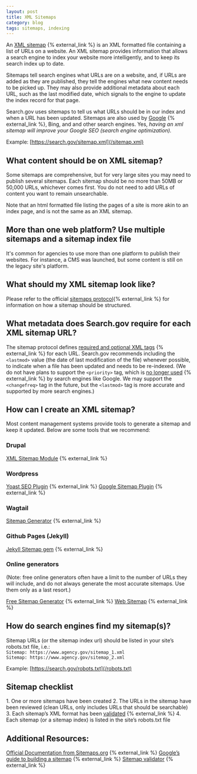 ```yaml
---
layout: post
title: XML Sitemaps
category: blog
tags: sitemaps, indexing
---
```

An [XML sitemap](https://en.wikipedia.org/wiki/Sitemaps) {% external_link %} is an XML formatted file containing a list of URLs on a website. An XML sitemap provides information that allows a search engine to index your website more intelligently, and to keep its search index up to date. 

Sitemaps tell search engines what URLs are on a website, and, if URLs are added as they are published, they tell the engines what new content needs to be picked up. They may also provide additional metadata about each URL, such as the last modified date, which signals to the engine to update the index record for that page.  

Search.gov uses sitemaps to tell us what URLs should be in our index and when a URL has been updated. Sitemaps are also used by [Google](https://support.google.com/webmasters/answer/156184) {% external_link %}, Bing, and and other search engines. Yes, *having an xml sitemap will improve your Google SEO (search engine optimization).*

Example: [https://search.gov/sitemap.xml](/sitemap.xml)

## What content should be on XML sitemap?

Some sitemaps are comprehensive, but for very large sites you may need to publish several sitemaps. Each sitemap should be no more than 50MB or 50,000 URLs, whichever comes first. You do not need to add URLs of content you want to remain unsearchable.

Note that an html formatted file listing the pages of a site is more akin to an index page, and is not the same as an XML sitemap.

## More than one web platform? Use multiple sitemaps and a sitemap index file

It's common for agencies to use more than one platform to publish their websites. For instance, a CMS was launched, but some content is still on the legacy site's platform.

## What should my XML sitemap look like?
Please refer to the official [sitemaps protocol](https://www.sitemaps.org/protocol.html){% external_link %} for information on how a sitemap should be structured.

## What metadata does Search.gov require for each XML sitemap URL?
The sitemap protocol defines [required and optional XML tags](https://www.sitemaps.org/protocol.html#xmlTagDefinitions) {% external_link %} for each URL. Search.gov recommends including the `<lastmod>` value (the date of last modification of the file) whenever possible, to indicate when a file has been updated and needs to be re-indexed. (We do not have plans to support the `<priority>` tag, which is [no longer used](https://www.seroundtable.com/google-priority-change-frequency-xml-sitemap-20273.html) {% external_link %} by search engines like Google. We may support the `<changefreq>` tag in the future, but the `<lastmod>` tag is more accurate and supported by more search engines.)

## How can I create an XML sitemap?
Most content management systems provide tools to generate a sitemap and keep it updated. Below are some tools that we recommend:

### Drupal
[XML Sitemap Module](https://www.drupal.org/project/xmlsitemap) {% external_link %}

### Wordpress
[Yoast SEO Plugin](https://wordpress.org/plugins/wordpress-seo/) {% external_link %}
[Google Sitemap Plugin](https://wordpress.org/plugins/google-sitemap-generator/) {% external_link %}

### Wagtail
[Sitemap Generator](http://docs.wagtail.io/en/latest/reference/contrib/sitemaps.html) {% external_link %}

### Github Pages (Jekyll)
[Jekyll Sitemap gem](https://help.github.com/articles/sitemaps-for-github-pages/) {% external_link %}

### Online generators
(Note: free online generators often have a limit to the number of URLs they will include, and do not always generate the most accurate sitemaps. Use them only as a last resort.)

[Free Sitemap Generator](https://freesitemapgenerator.com) {% external_link %}
[Web Sitemap](http://www.web-site-map.com/) {% external_link %}

## How do search engines find my sitemap(s)?
Sitemap URLs (or the sitemap index url) should be listed in your site’s robots.txt file, i.e.:  
`Sitemap: https://www.agency.gov/sitemap_1.xml`  
`Sitemap: https://www.agency.gov/sitemap_2.xml`  

Example: [https://search.gov/robots.txt](/robots.txt)

## Sitemap checklist
<i class="icon-check" ></i> 1. One or more sitemaps have been created
<i class="icon-check"></i> 2. The URLs in the sitemap have been reviewed (clean URLs, only includes URLs that should be searchable)
<i class="icon-check"></i> 3. Each sitemap’s XML format has been [validated](http://tools.seochat.com/tools/site-validator/) {% external_link %}
<i class="icon-check"></i> 4. Each sitemap (or a sitemap index) is listed in the site’s robots.txt file

## Additional Resources:
[Official Documentation from Sitemaps.org](https://www.sitemaps.org/) {% external_link %}
[Google’s guide to building a sitemap](https://support.google.com/webmasters/answer/183668?hl=en&ref_topic=4581190) {% external_link %}
[Sitemap validator](http://tools.seochat.com/tools/site-validator/) {% external_link %}

